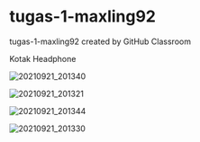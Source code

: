 # tugas-1-maxling92
tugas-1-maxling92 created by GitHub Classroom

Kotak Headphone

![20210921_201340](https://user-images.githubusercontent.com/81459084/134263943-79d8f97d-b832-4109-a6ca-f3b90538c10b.jpg)

![20210921_201321](https://user-images.githubusercontent.com/81459084/134264045-2e7b364e-f725-4410-af0a-f77a907bb9a9.jpg)

![20210921_201344](https://user-images.githubusercontent.com/81459084/134264146-b8e9a10c-6614-4180-a185-104dee5fc79f.jpg)

![20210921_201330](https://user-images.githubusercontent.com/81459084/134264293-d113fc91-3186-4ed2-9c6a-36630098b68f.jpg)
